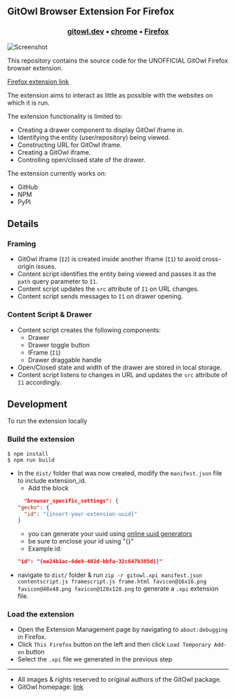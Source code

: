 ## GitOwl Browser Extension For Firefox

<h3 align="center">
  <b><a href="https://gitowl.dev">gitowl.dev</a></b>
  <span> • </span>
  <b><a href="https://chrome.google.com/webstore/detail/gitowl/gijnkijpbdlefjnobncjfongkbpoohdb">chrome</a></b>
  <span> • </span>
  <b><a href="https://addons.mozilla.org/en-US/firefox/addon/gitowl-open-source-insights-at/">Firefox</a></b>
</h3>

![Screenshot](screenshot.png)

This repository contains the source code for the UNOFFICIAL GitOwl Firefox browser extension.

[Firefox extension link](https://addons.mozilla.org/en-US/firefox/addon/gitowl-open-source-insights-at/)

The extension aims to interact as little as possible with the websites on which it is run.

The extension functionality is limited to:
- Creating a drawer component to display GitOwl iframe in.
- Identifying the entity (user/repository) being viewed.
- Constructing URL for GitOwl iframe.
- Creating a GitOwl iframe.
- Controlling open/closed state of the drawer.

The extension currently works on:
- GitHub
- NPM
- PyPI

## Details

### Framing

- GitOwl iframe (`I2`) is created inside another iframe (`I1`) to avoid cross-origin issues.
- Content script identifies the entity being viewed and passes it as the `path` query parameter to `I1`.
- Content script updates the `src` attribute of `I1` on URL changes.
- Content script sends messages to `I1` on drawer opening.


### Content Script & Drawer

- Content script creates the following components:
  - Drawer
  - Drawer toggle button
  - IFrame (`I1`)
  - Drawer draggable handle
- Open/Closed state and width of the drawer are stored in local storage.
- Content script listens to changes in URL and updates the `src` attribute of `I1` accordingly.


## Development

To run the extension locally

### Build the extension

```shell
$ npm install
$ npm run build
```
- In the `dist/` folder that was now created, modify the `manifest.json` file to include extension_id.
  - Add the block
  ```json
    "browser_specific_settings": {
  "gecko": {
    "id": "{insert-your-extension-uuid}"
  }
  ```
  - you can generate your uuid using [online uuid generators](https://www.uuidgenerator.net/version4)
  - be sure to enclose your id using "{}"
  - Example id:
  ```json
  "id": "{ee24b1ac-6de9-402d-bbfa-32c647b385d1}"
  ```
- navigate to `dist/` folder & run `zip -r gitowl.xpi manifest.json contentscript.js framescript.js frame.html favicon@16x16.png favicon@48x48.png favicon@128x128.png` to generate a `.xpi` extension file.

### Load the extension

- Open the Extension Management page by navigating to `about:debugging` in Firefox.
- Click `This Firefox` button on the left and then click `Load Temporary Add-on` button
- Select the `.xpi` file we generated in the previous step

---

- All images & rights reserved to original authors of the GitOwl package.
- GitOwl homepage: [link](https://gitowl.dev/)
